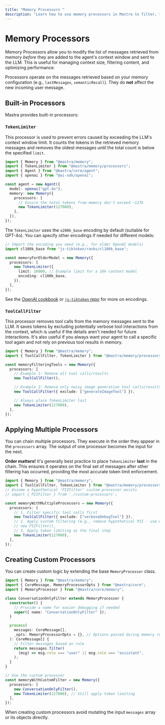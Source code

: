 ```yaml
---
title: "Memory Processors "
description: "Learn how to use memory processors in Mastra to filter, trim, and transform messages before they're sent to the language model to manage context window limits."
---
```


# Memory Processors

Memory Processors allow you to modify the list of messages retrieved from memory _before_ they are added to the agent's context window and sent to the LLM. This is useful for managing context size, filtering content, and optimizing performance.

Processors operate on the messages retrieved based on your memory configuration (e.g., `lastMessages`, `semanticRecall`). They do **not** affect the new incoming user message.

## Built-in Processors

Mastra provides built-in processors:

### `TokenLimiter`

This processor is used to prevent errors caused by exceeding the LLM's context window limit. It counts the tokens in the retrieved memory messages and removes the oldest messages until the total count is below the specified `limit`.

```typescript copy showLineNumbers {9-12}
import { Memory } from "@mastra/memory";
import { TokenLimiter } from "@mastra/memory/processors";
import { Agent } from "@mastra/core/agent";
import { openai } from "@ai-sdk/openai";

const agent = new Agent({
  model: openai("gpt-4o"),
  memory: new Memory({
    processors: [
      // Ensure the total tokens from memory don't exceed ~127k
      new TokenLimiter(127000),
    ],
  }),
});
```

The `TokenLimiter` uses the `o200k_base` encoding by default (suitable for GPT-4o). You can specify other encodings if needed for different models:

```typescript copy showLineNumbers {6-9}
// Import the encoding you need (e.g., for older OpenAI models)
import cl100k_base from "js-tiktoken/ranks/cl100k_base";

const memoryForOlderModel = new Memory({
  processors: [
    new TokenLimiter({
      limit: 16000, // Example limit for a 16k context model
      encoding: cl100k_base,
    }),
  ],
});
```

See the [OpenAI cookbook](https://cookbook.openai.com/examples/how_to_count_tokens_with_tiktoken#encodings) or [`js-tiktoken` repo](https://github.com/dqbd/tiktoken) for more on encodings.

### `ToolCallFilter`

This processor removes tool calls from the memory messages sent to the LLM. It saves tokens by excluding potentially verbose tool interactions from the context, which is useful if the details aren't needed for future interactions. It's also useful if you always want your agent to call a specific tool again and not rely on previous tool results in memory.

```typescript copy showLineNumbers {5-14}
import { Memory } from "@mastra/memory";
import { ToolCallFilter, TokenLimiter } from "@mastra/memory/processors";

const memoryFilteringTools = new Memory({
  processors: [
    // Example 1: Remove all tool calls/results
    new ToolCallFilter(),

    // Example 2: Remove only noisy image generation tool calls/results
    new ToolCallFilter({ exclude: ["generateImageTool"] }),

    // Always place TokenLimiter last
    new TokenLimiter(127000),
  ],
});
```

## Applying Multiple Processors

You can chain multiple processors. They execute in the order they appear in the `processors` array. The output of one processor becomes the input for the next.

**Order matters!** It's generally best practice to place `TokenLimiter` **last** in the chain. This ensures it operates on the final set of messages after other filtering has occurred, providing the most accurate token limit enforcement.

```typescript copy showLineNumbers {7-14}
import { Memory } from "@mastra/memory";
import { ToolCallFilter, TokenLimiter } from "@mastra/memory/processors";
// Assume a hypothetical 'PIIFilter' custom processor exists
// import { PIIFilter } from './custom-processors';

const memoryWithMultipleProcessors = new Memory({
  processors: [
    // 1. Filter specific tool calls first
    new ToolCallFilter({ exclude: ["verboseDebugTool"] }),
    // 2. Apply custom filtering (e.g., remove hypothetical PII - use with caution)
    // new PIIFilter(),
    // 3. Apply token limiting as the final step
    new TokenLimiter(127000),
  ],
});
```

## Creating Custom Processors

You can create custom logic by extending the base `MemoryProcessor` class.

```typescript copy showLineNumbers {5-20,24-27}
import { Memory } from "@mastra/memory";
import { CoreMessage, MemoryProcessorOpts } from "@mastra/core";
import { MemoryProcessor } from "@mastra/core/memory";

class ConversationOnlyFilter extends MemoryProcessor {
  constructor() {
    // Provide a name for easier debugging if needed
    super({ name: "ConversationOnlyFilter" });
  }

  process(
    messages: CoreMessage[],
    _opts: MemoryProcessorOpts = {}, // Options passed during memory retrieval, rarely needed here
  ): CoreMessage[] {
    // Filter messages based on role
    return messages.filter(
      (msg) => msg.role === "user" || msg.role === "assistant",
    );
  }
}

// Use the custom processor
const memoryWithCustomFilter = new Memory({
  processors: [
    new ConversationOnlyFilter(),
    new TokenLimiter(127000), // Still apply token limiting
  ],
});
```

When creating custom processors avoid mutating the input `messages` array or its objects directly.
